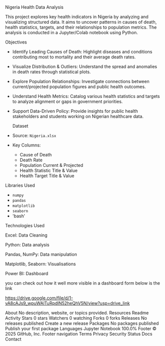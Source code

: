  Nigeria Health Data Analysis

This project explores key health indicators in Nigeria by analyzing and visualizing structured data. It aims to uncover patterns in causes of death, health statistics, targets, and their relationships to population metrics. The analysis is conducted in a Jupyter/Colab notebook using Python.

 Objectives

- Identify Leading Causes of Death: Highlight diseases and conditions contributing most to mortality and their average death rates.
- Visualize Distribution & Outliers: Understand the spread and anomalies in death rates through statistical plots.
- Explore Population Relationships: Investigate connections between current/projected population figures and public health outcomes.
- Understand Health Metrics: Catalog various health statistics and targets to analyze alignment or gaps in government priorities.
- Support Data-Driven Policy: Provide insights for public health stakeholders and students working on Nigerian healthcare data.

	 Dataset
- Source: `Nigeria.xlsx`

- Key Columns:
  - Cause of Death
  - Death Rate
  - Population Current & Projected
  - Health Statistic Title & Value
  - Health Target Title & Value

 Libraries Used

- `numpy`
- `pandas`
- `matplotlib`
- `seaborn`
- 'bash'

Technologies Used

Excel: Data Cleaning

Python: Data analysis

Pandas, NumPy: Data manipulation

Matplotlib, Seaborn: Visualisations

Power BI: Dashboard

you can check out how it well more visible in a dashboard form below is the link

https://drive.google.com/file/d/1-vA8cAJs9_wpuWAlTuRpdlN52heQhV5N/view?usp=drive_link

About
No description, website, or topics provided.
Resources
 Readme
 Activity
Stars
 0 stars
Watchers
 0 watching
Forks
 0 forks
Releases
No releases published
Create a new release
Packages
No packages published
Publish your first package
Languages
Jupyter Notebook
100.0%
Footer
© 2025 GitHub, Inc.
Footer navigation
Terms
Privacy
Security
Status
Docs
Contact
 

